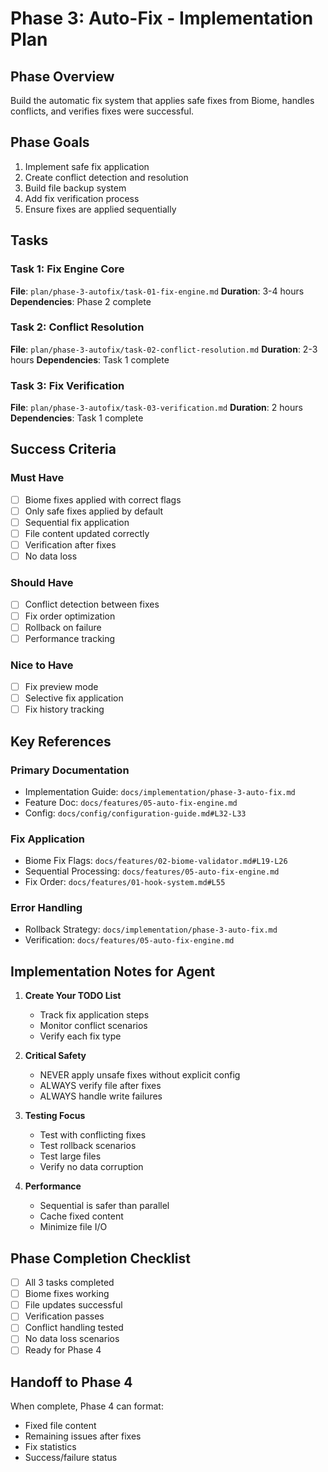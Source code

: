 # Phase 3: Auto-Fix - Implementation Plan

## Phase Overview
Build the automatic fix system that applies safe fixes from Biome, handles conflicts, and verifies fixes were successful.

## Phase Goals
1. Implement safe fix application
2. Create conflict detection and resolution
3. Build file backup system
4. Add fix verification process
5. Ensure fixes are applied sequentially

## Tasks

### Task 1: Fix Engine Core
**File**: `plan/phase-3-autofix/task-01-fix-engine.md`
**Duration**: 3-4 hours
**Dependencies**: Phase 2 complete

### Task 2: Conflict Resolution
**File**: `plan/phase-3-autofix/task-02-conflict-resolution.md`
**Duration**: 2-3 hours
**Dependencies**: Task 1 complete

### Task 3: Fix Verification
**File**: `plan/phase-3-autofix/task-03-verification.md`
**Duration**: 2 hours
**Dependencies**: Task 1 complete

## Success Criteria

### Must Have
- [ ] Biome fixes applied with correct flags
- [ ] Only safe fixes applied by default
- [ ] Sequential fix application
- [ ] File content updated correctly
- [ ] Verification after fixes
- [ ] No data loss

### Should Have
- [ ] Conflict detection between fixes
- [ ] Fix order optimization
- [ ] Rollback on failure
- [ ] Performance tracking

### Nice to Have
- [ ] Fix preview mode
- [ ] Selective fix application
- [ ] Fix history tracking

## Key References

### Primary Documentation
- Implementation Guide: `docs/implementation/phase-3-auto-fix.md`
- Feature Doc: `docs/features/05-auto-fix-engine.md`
- Config: `docs/config/configuration-guide.md#L32-L33`

### Fix Application
- Biome Fix Flags: `docs/features/02-biome-validator.md#L19-L26`
- Sequential Processing: `docs/features/05-auto-fix-engine.md`
- Fix Order: `docs/features/01-hook-system.md#L55`

### Error Handling
- Rollback Strategy: `docs/implementation/phase-3-auto-fix.md`
- Verification: `docs/features/05-auto-fix-engine.md`

## Implementation Notes for Agent

1. **Create Your TODO List**
   - Track fix application steps
   - Monitor conflict scenarios
   - Verify each fix type

2. **Critical Safety**
   - NEVER apply unsafe fixes without explicit config
   - ALWAYS verify file after fixes
   - ALWAYS handle write failures

3. **Testing Focus**
   - Test with conflicting fixes
   - Test rollback scenarios
   - Test large files
   - Verify no data corruption

4. **Performance**
   - Sequential is safer than parallel
   - Cache fixed content
   - Minimize file I/O

## Phase Completion Checklist

- [ ] All 3 tasks completed
- [ ] Biome fixes working
- [ ] File updates successful
- [ ] Verification passes
- [ ] Conflict handling tested
- [ ] No data loss scenarios
- [ ] Ready for Phase 4

## Handoff to Phase 4

When complete, Phase 4 can format:
- Fixed file content
- Remaining issues after fixes
- Fix statistics
- Success/failure status